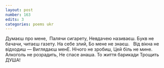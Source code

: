 ```yaml
---
layout: post
number: 163
edits: 3
categories: poems ukr
---
```


Думаєш про мене, 
Палячи сигарету,
Невдачею називаєш. 
Букв не бачачи, читаєш газету. 
На себе злий, 
Бо мене не знаєш. 
 
Від вікна не відходиш — 
Виглядаєш менЕ.
Нічого не зробиш,
Цей біль не мине. 
 
Алкоголь не розрадить, 
Не спасе анаша.
То життя барикади 
Трощить ДУША!
